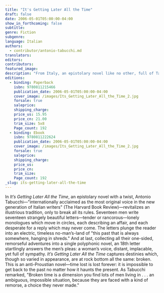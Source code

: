 ```yaml
---
title: "It's Getting Later All the Time"
draft: false
date: 2006-05-01T05:00:00-04:00
show_in_forthcoming: false
subtitle:
genre: Fiction
subgenre:
language: Italian
authors:
  - contributor/antonio-tabucchi.md
translators:
editors:
contributors:
featured_image:
description: "From Italy, an epistolary novel like no other, full of Tabucchi's special _enchantment, which trans-figures even as it captivates_ (TLS). "
editions:
  - binding: Paperback
    isbn: 9780811215466
    publication_date: 2006-05-01T05:00:00-04:00
    cover_image: /images/Its_Getting_Later_All_the_Time_2.jpg
    forsale: true
    saleprice:
    shipping_charge:
    price_us: 15.95
    price_cn: 21.00
    trim_size: 5x8
    Page_count: 192
  - binding: Ebook
    isbn: 9780811222624
    publication_date: 2006-05-01T05:00:00-04:00
    cover_image: /images/Its_Getting_Later_All_the_Time_2.jpg
    forsale: true
    saleprice:
    shipping_charge:
    price_us:
    price_cn:
    trim_size:
    Page_count: 192
_slug: its-getting-later-all-the-time
---
```


In _It’s Getting Later All the Time_, an epistolary novel with a twist, Antonio Tabucchi—"internationally acclaimed as the most original voice in the new generation of Italian writers" (The Harvard Book Review)—revitalizes an illustrious tradition, only to break all its rules. Seventeen men write seventeen strangely beautiful letters—tender or rancorous—lonely monologues which move in circles, each describing an affair, and each desperate for a reply which may never come. The letters plunge the reader into an electric, timeless no-man’s-land of "this past that is always somewhere, hanging in shreds." And at last, collecting all their one-sided, remorseful adventures into a single polyphonic novel, an 18th letter startlingly answers the men’s pleas: a woman’s voice, distant, implacable, yet full of sympathy. _It’s Getting Later All the Time_ captures destinies which, though so varied in appearance, are at rock bottom all the same: broken. This is an anti-Proustian novel—time lost is lost forever: it is impossible to get back to the past no matter how it haunts the present. As Tabucchi remarked, "Broken time is a dimension you find lots of men living in . . . an ambiguous, impossible situation, because they are faced with a kind of remorse, a choice they never made."

